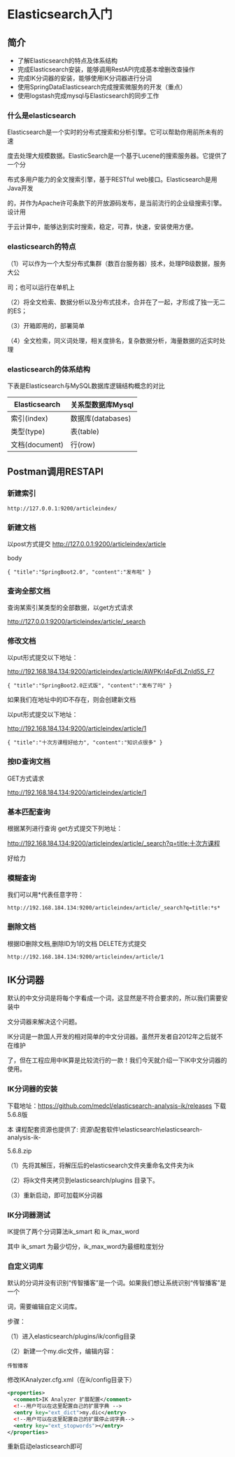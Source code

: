 # Elasticsearch入门

## 简介

- 了解Elasticsearch的特点及体系结构 
- 完成Elasticsearch安装，能够调用RestAPI完成基本增删改查操作 
- 完成IK分词器的安装，能够使用IK分词器进行分词 
- 使用SpringDataElasticsearch完成搜索微服务的开发（重点） 
- 使用logstash完成mysql与Elasticsearch的同步工作 

### 什么是elasticsearch

Elasticsearch是一个实时的分布式搜索和分析引擎。它可以帮助你用前所未有的速 

度去处理大规模数据。ElasticSearch是一个基于Lucene的搜索服务器。它提供了一个分 

布式多用户能力的全文搜索引擎，基于RESTful web接口。Elasticsearch是用Java开发 

的，并作为Apache许可条款下的开放源码发布，是当前流行的企业级搜索引擎。设计用 

于云计算中，能够达到实时搜索，稳定，可靠，快速，安装使用方便。 

### elasticsearch的特点

（1）可以作为一个大型分布式集群（数百台服务器）技术，处理PB级数据，服务大公 

司；也可以运行在单机上 

（2）将全文检索、数据分析以及分布式技术，合并在了一起，才形成了独一无二的ES； 

（3）开箱即用的，部署简单 

（4）全文检索，同义词处理，相关度排名，复杂数据分析，海量数据的近实时处理

### elasticsearch的体系结构

下表是Elasticsearch与MySQL数据库逻辑结构概念的对比 

| Elasticsearch  | 关系型数据库**Mysql** |
| -------------- | --------------------- |
| 索引(index)    | 数据库(databases)     |
| 类型(type)     | 表(table)             |
| 文档(document) | 行(row)               |

## Postman调用RESTAPI

### 新建索引

```
http://127.0.0.1:9200/articleindex/
```

### 新建文档

以post方式提交 http://127.0.0.1:9200/articleindex/article

body

 ```
{ "title":"SpringBoot2.0", "content":"发布啦" }
 ```

### 查询全部文档

查询某索引某类型的全部数据，以get方式请求 

http://127.0.0.1:9200/articleindex/article/_search

### 修改文档

以put形式提交以下地址： 

http://192.168.184.134:9200/articleindex/article/AWPKrI4pFdLZnId5S_F7 

```
{ "title":"SpringBoot2.0正式版", "content":"发布了吗" }
```

如果我们在地址中的ID不存在，则会创建新文档 

以put形式提交以下地址： 

http://192.168.184.134:9200/articleindex/article/1 

```
{ "title":"十次方课程好给力", "content":"知识点很多" }
```

### 按ID查询文档

GET方式请求

http://192.168.184.134:9200/articleindex/article/1  

### 基本匹配查询

根据某列进行查询 get方式提交下列地址： 

http://192.168.184.134:9200/articleindex/article/_search?q=title:十次方课程 

好给力 

### 模糊查询

我们可以用*代表任意字符： 

```
http://192.168.184.134:9200/articleindex/article/_search?q=title:*s*
```

### 删除文档

根据ID删除文档,删除ID为1的文档 DELETE方式提交 

```
http://192.168.184.134:9200/articleindex/article/1
```

## IK分词器

默认的中文分词是将每个字看成一个词，这显然是不符合要求的，所以我们需要安装中 

文分词器来解决这个问题。 

IK分词是一款国人开发的相对简单的中文分词器。虽然开发者自2012年之后就不在维护 

了，但在工程应用中IK算是比较流行的一款！我们今天就介绍一下IK中文分词器的使用。

### IK分词器的安装

下载地址：https://github.com/medcl/elasticsearch-analysis-ik/releases 下载5.6.8版 

本 课程配套资源也提供了: 资源\配套软件\elasticsearch\elasticsearch-analysis-ik- 

5.6.8.zip 

（1）先将其解压，将解压后的elasticsearch文件夹重命名文件夹为ik 

（2）将ik文件夹拷贝到elasticsearch/plugins 目录下。 

（3）重新启动，即可加载IK分词器 

### IK分词器测试

IK提供了两个分词算法ik_smart 和 ik_max_word 

其中 ik_smart 为最少切分，ik_max_word为最细粒度划分 

### 自定义词库

默认的分词并没有识别“传智播客”是一个词。如果我们想让系统识别“传智播客”是一个 

词，需要编辑自定义词库。 

步骤： 

（1）进入elasticsearch/plugins/ik/config目录 

（2）新建一个my.dic文件，编辑内容： 

```
传智播客
```

修改IKAnalyzer.cfg.xml（在ik/config目录下）

```xml
<properties> 
  <comment>IK Analyzer 扩展配置</comment> 
  <!‐‐用户可以在这里配置自己的扩展字典 ‐‐> 
  <entry key="ext_dict">my.dic</entry> 
  <!‐‐用户可以在这里配置自己的扩展停止词字典‐‐> 
  <entry key="ext_stopwords"></entry> 
</properties>
```

重新启动elasticsearch即可

